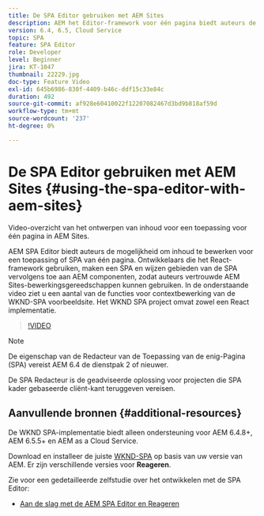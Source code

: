 ```yaml
---
title: De SPA Editor gebruiken met AEM Sites
description: AEM het Editor-framework voor één pagina biedt auteurs de mogelijkheid om inhoud te bewerken voor een toepassing of SPA voor één pagina. Ontwikkelaars die React-frameworks gebruiken, maken een SPA en wijzen vervolgens gebieden van de SPA toe aan AEM componenten, zodat auteurs vertrouwde AEM Sites-bewerkingsgereedschappen kunnen gebruiken.
version: 6.4, 6.5, Cloud Service
topic: SPA
feature: SPA Editor
role: Developer
level: Beginner
jira: KT-1047
thumbnail: 22229.jpg
doc-type: Feature Video
exl-id: 645b6986-830f-4409-b46c-ddf15c33e84c
duration: 492
source-git-commit: af928e60410022f12207082467d3bd9b818af59d
workflow-type: tm+mt
source-wordcount: '237'
ht-degree: 0%

---
```


# De SPA Editor gebruiken met AEM Sites {#using-the-spa-editor-with-aem-sites}

Video-overzicht van het ontwerpen van inhoud voor een toepassing voor één pagina in AEM Sites.

AEM SPA Editor biedt auteurs de mogelijkheid om inhoud te bewerken voor een toepassing of SPA van één pagina. Ontwikkelaars die het React-framework gebruiken, maken een SPA en wijzen gebieden van de SPA vervolgens toe aan AEM componenten, zodat auteurs vertrouwde AEM Sites-bewerkingsgereedschappen kunnen gebruiken. In de onderstaande video ziet u een aantal van de functies voor contextbewerking van de WKND-SPA voorbeeldsite. Het WKND SPA project omvat zowel een React implementatie.

>[!VIDEO](https://video.tv.adobe.com/v/22229?quality=12&learn=on)

>[!NOTE]
>
> De eigenschap van de Redacteur van de Toepassing van de enig-Pagina (SPA) vereist AEM 6.4 de dienstpak 2 of nieuwer.
>
> De SPA Redacteur is de geadviseerde oplossing voor projecten die SPA kader gebaseerde cliënt-kant teruggeven vereisen.

## Aanvullende bronnen {#additional-resources}

De WKND SPA-implementatie biedt alleen ondersteuning voor AEM 6.4.8+, AEM 6.5.5+ en AEM as a Cloud Service.

Download en installeer de juiste [WKND-SPA](https://github.com/adobe/aem-guides-wknd-spa/releases) op basis van uw versie van AEM. Er zijn verschillende versies voor **Reageren**.

Zie voor een gedetailleerde zelfstudie over het ontwikkelen met de SPA Editor:

* [Aan de slag met de AEM SPA Editor en Reageren](https://experienceleague.adobe.com/docs/experience-manager-learn/getting-started-with-aem-headless/spa-editor/react/overview.html)
